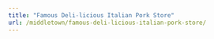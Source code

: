```yaml
---
title: "Famous Deli-licious Italian Pork Store"
url: /middletown/famous-deli-licious-italian-pork-store/
---
```

